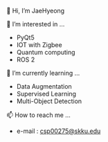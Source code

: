 👋 Hi, I’m JaeHyeong

👀 I’m interested in ...
- PyQt5
- IOT with Zigbee
- Quantum computing
- ROS 2

🌱 I’m currently learning ...
- Data Augmentation
- Supervised Learning
- Multi-Object Detection

📫 How to reach me ...
- e-mail : csp00275@skku.edu

<!---
csp00275/csp00275 is a ✨ special ✨ repository because its `README.md` (this file) appears on your GitHub profile.
You can click the Preview link to take a look at your changes.
--->
